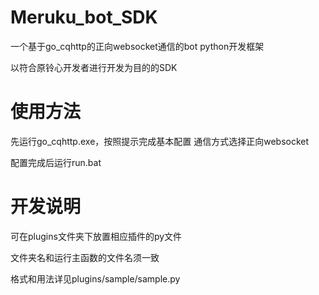 # Meruku_bot_SDK
一个基于go_cqhttp的正向websocket通信的bot python开发框架

以符合原铃心开发者进行开发为目的的SDK

# 使用方法
先运行go_cqhttp.exe，按照提示完成基本配置
通信方式选择正向websocket

配置完成后运行run.bat

# 开发说明
可在plugins文件夹下放置相应插件的py文件

文件夹名和运行主函数的文件名须一致

格式和用法详见plugins/sample/sample.py

